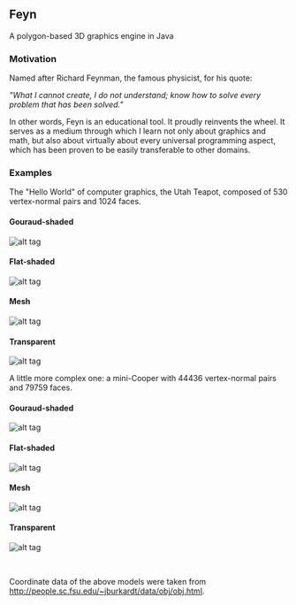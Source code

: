 ## Feyn

A polygon-based 3D graphics engine in Java

### Motivation

Named after Richard Feynman, the famous physicist, for his quote:

*"What I cannot create, I do not understand; know how to solve every problem that has been solved."*

In other words, Feyn is an educational tool. It proudly reinvents the wheel. It serves as a medium through which I learn not only about graphics and math, but also about virtually about every universal programming aspect, which has been proven to be easily transferable to other domains.

### Examples

The "Hello World" of computer graphics, the Utah Teapot, composed of 530 vertex-normal pairs and 1024 faces.

#### Gouraud-shaded
![alt tag](https://raw.githubusercontent.com/r-c-s/Feyn/master/screenshots/1430877022271.png)

#### Flat-shaded
![alt tag](https://raw.githubusercontent.com/r-c-s/Feyn/master/screenshots/1430877028522.png)

#### Mesh
![alt tag](https://raw.githubusercontent.com/r-c-s/Feyn/master/screenshots/1430877032357.png)

#### Transparent
![alt tag](https://raw.githubusercontent.com/r-c-s/Feyn/master/screenshots/1430877045326.png)

A little more complex one: a mini-Cooper with 44436 vertex-normal pairs and 79759 faces.

#### Gouraud-shaded
![alt tag](https://raw.githubusercontent.com/r-c-s/Feyn/master/screenshots/1430876695149.png)

#### Flat-shaded
![alt tag](https://raw.githubusercontent.com/r-c-s/Feyn/master/screenshots/1430876765616.png)

#### Mesh
![alt tag](https://raw.githubusercontent.com/r-c-s/Feyn/master/screenshots/1430876698716.png)

#### Transparent
![alt tag](https://raw.githubusercontent.com/r-c-s/Feyn/master/screenshots/1430876716462.png)

<br>

Coordinate data of the above models were taken from http://people.sc.fsu.edu/~jburkardt/data/obj/obj.html.